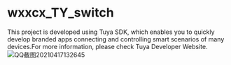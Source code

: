 
# wxxcx_TY_switch
This project is developed using Tuya SDK, which enables you to quickly develop branded apps connecting and controlling smart scenarios of many devices.For more information, please check Tuya Developer Website.
![QQ截图20210417132645](https://user-images.githubusercontent.com/21969754/115102919-95a23d00-9f80-11eb-8815-b5db873070b7.png)
